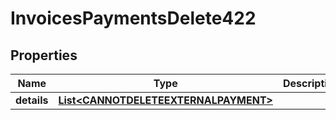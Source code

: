 

# InvoicesPaymentsDelete422


## Properties

| Name | Type | Description | Notes |
|------------ | ------------- | ------------- | -------------|
|**details** | [**List&lt;CANNOTDELETEEXTERNALPAYMENT&gt;**](CANNOTDELETEEXTERNALPAYMENT.md) |  |  [optional] |



